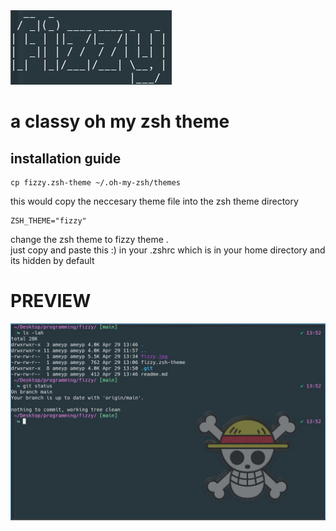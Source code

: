 <img src="fizzy.jpg" alt="fizzy image art"/>
<h1> a classy oh my zsh theme </h1>
<h2> installation guide</h2>
 
```shell
cp fizzy.zsh-theme ~/.oh-my-zsh/themes 
```
this would copy the neccesary theme file into the zsh theme directory
```shell
ZSH_THEME="fizzy"
```
change the zsh theme to fizzy theme . 
<br>
just copy and paste this :)  in your .zshrc which is in your home directory and its hidden by default
<h1>PREVIEW </h1>
<img src="preview.jpg" alt="preview img!"/>
